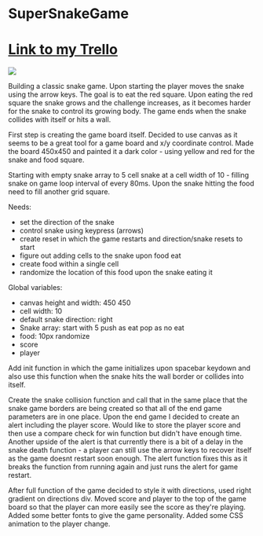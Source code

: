 # SuperSnakeGame

# [Link to my Trello](https://trello.com/b/VjQSTc0L/supersnakegame)

![]("images/snakewireframe.png")


Building a classic snake game.  Upon starting the player moves the snake using the arrow keys.  The goal is to eat the red square.  Upon eating the red square the snake grows and the challenge increases, as it becomes harder for the snake to control its growing body.  The game ends when the snake collides with itself or hits a wall. 

First step is creating the game board itself.  Decided to use canvas as it seems to be a great tool for a game board and x/y coordinate control.  Made the board 450x450 and painted it a dark color - using yellow and red for the snake and food square.  

Starting with empty snake array to 5 cell snake at a cell width of 10 - filling snake on game loop interval of every 80ms.  Upon the snake hitting the food need to fill another grid square. 

Needs:
- set the direction of the snake
- control snake using keypress (arrows)
- create reset in which the game restarts and direction/snake resets to start
- figure out adding cells to the snake upon food eat
- create food within a single cell
- randomize the location of this food upon the snake eating it

Global variables:

- canvas height and width: 450 450
- cell width: 10
- default snake direction: right
- Snake array: start with 5 push as eat pop as no eat
- food: 10px randomize
- score
- player

Add init function in which the game initializes upon spacebar keydown and also use this function when the snake hits the wall border or collides into itself.

Create the snake collision function and call that in the same place that the snake game borders are being created so that all of the end game parameters are in one place.  Upon the end game I decided to create an alert including the player score.  Would like to store the player score and then use a compare check for win function but didn't have enough time.  Another upside of the alert is that currently there is a bit of a delay in the snake death function - a player can still use the arrow keys to recover itself as the game doesnt restart soon enough.  The alert function fixes this as it breaks the function from running again and just runs the alert for game restart.   

After full function of the game decided to style it with directions, used right gradient on directions div.  Moved score and player to the top of the game board so that the player can more easily see the score as they're playing.  Added some better fonts to give the game personality.  Added some CSS animation to the player change.  

